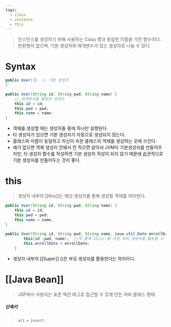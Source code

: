```yaml
---
tags:
  - class
  - instance
  - this
---
```

> 인스턴스를 생성하기 위해 사용하는 Class 명과 동일한 이름을 가진 함수이다.<br/>
> 반환형이 없으며, 기본 생성자와 매개변수가 있는 생성자로 나눌 수 있다.
# Syntax
```Java
public User(){  // 기본 생성자 
}

public User(String id, String pwd, String name) {
	// 매개변수를 활용한 생성자
    this.id = id;  
    this.pwd = pwd;  
    this.name = name;  
}
```

- 객체를 생성할 때는 생성자들 중에 하나만 실행된다.
- 타 생성자가 있으면 기본 생성자가 자동으로 생성되지 않는다.
- 클래스와 이름이 동일하고 자신이 속한 클래스의 객체를 생성하는 곳에 쓰인다.  
- 얘가 없으면 객체 생성이 안돼서 안 적으면 알아서 JVM이 기본생성자를 만들어주지만, 타 생성자 함수를 작성하면 기본 생성자 작성이 되지 않기 때문에 습관적으로 기본 생성자를 만들어두는 것이 좋다. 


# this
> 생성자 내부의 [[this]]는 해당 생성자를 통해 생성될 객체를 의미한다.
```Java
public User(String id, String pwd, String name) { 
    this.id = id;  
    this.pwd = pwd;  
    this.name = name;  
}
    
public User(String id, String pwd, String name, java.util.Date enrollDate) {   
        this(id ,pwd, name);  //첫 줄에 this()를 쓰면 위의 생성자를 활용할 수 있다.
        this.enrollDate = enrollDate;  
    }
```



- 생성자 내부의 [[Super]] ()은 부모 생성자를 활용한다는 의미이다.


# [[Java Bean]]
> JSP에서 사용되는 표준 액션 태그로 접근할 수 있게 만든 자바 클래스 형태.
##### 단축키
> `alt` + `insert`